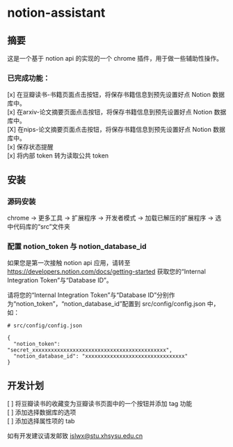 # notion-assistant

## 摘要

这是一个基于 notion api 的实现的一个 chrome 插件，用于做一些辅助性操作。

### 已完成功能：

[x] 在豆瓣读书-书籍页面点击按钮，将保存书籍信息到预先设置好点 Notion 数据库中。  
[x] 在arxiv-论文摘要页面点击按钮，将保存书籍信息到预先设置好点 Notion 数据库中。  
[X] 在nips-论文摘要页面点击按钮，将保存书籍信息到预先设置好点 Notion 数据库中。  
[x] 保存状态提醒  
[x] 将内部 token 转为读取公共 token    

## 安装

### 源码安装

chrome -> 更多工具 -> 扩展程序 -> 开发者模式 -> 加载已解压的扩展程序 -> 选中代码库的“src”文件夹

### 配置 notion_token 与 notion_database_id

如果您是第一次接触 notion api 应用，请转至 https://developers.notion.com/docs/getting-started 获取您的“Internal Integration Token”与“Database ID”。

请将您的“Internal Integration Token”与“Database ID”分别作为“notion_token”，“notion_database_id”配置到 src/config/config.json 中，如：

```
# src/config/config.json

{
  "notion_token": "secret_xxxxxxxxxxxxxxxxxxxxxxxxxxxxxxxxxxxxxxxxxxx",
  "notion_database_id": "xxxxxxxxxxxxxxxxxxxxxxxxxxxxxxxx"
}

```

## 开发计划

[ ] 将豆瓣读书的收藏变为豆瓣读书页面中的一个按钮并添加 tag 功能   
[ ] 添加选择数据库的选项  
[ ] 添加选择属性项的 tab  

如有开发建议请发邮致 islwx@stu.xhsysu.edu.cn
